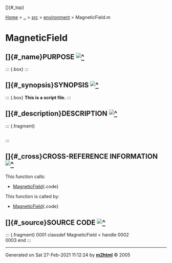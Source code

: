 []{#_top}

<div>

[Home](../../../index.html) \> [..](#) \> [src](#) \>
[environment](index.html) \> MagneticField.m

</div>

# MagneticField

## []{#_name}PURPOSE [![\^](../../../up.png)](#_top)

::: {.box}
:::

## []{#_synopsis}SYNOPSIS [![\^](../../../up.png)](#_top)

::: {.box}
**This is a script file.**
:::

## []{#_description}DESCRIPTION [![\^](../../../up.png)](#_top)

::: {.fragment}
``` {.comment}
```
:::

## []{#_cross}CROSS-REFERENCE INFORMATION [![\^](../../../up.png)](#_top)

This function calls:

-   [MagneticField](MagneticField.html){.code}

This function is called by:

-   [MagneticField](MagneticField.html){.code}

## []{#_source}SOURCE CODE [![\^](../../../up.png)](#_top)

::: {.fragment}
    0001 classdef MagneticField < handle
    0002     
    0003 end
:::

------------------------------------------------------------------------

Generated on Sat 27-Feb-2021 11:12:24 by
**[m2html](http://www.artefact.tk/software/matlab/m2html/ "Matlab Documentation in HTML")**
© 2005

